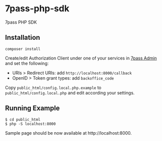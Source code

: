 # 7pass-php-sdk
7pass PHP SDK

## Installation

```
composer install
```

Create/edit Authorization Client under one of your services in [7pass Admin](http://admin.7pass.dev/services/) and set the following:

 - URIs > Redirect URIs: add `http://localhost:8000/callback`
 - OpenID > Token grant types: add `backoffice_code`

Copy `public_html/config.local.php.example` to `public_html/config.local.php` and edit according your settings.


## Running Example

    $ cd public_html
    $ php -S localhost:8000

Sample page should be now available at http://localhost:8000.
